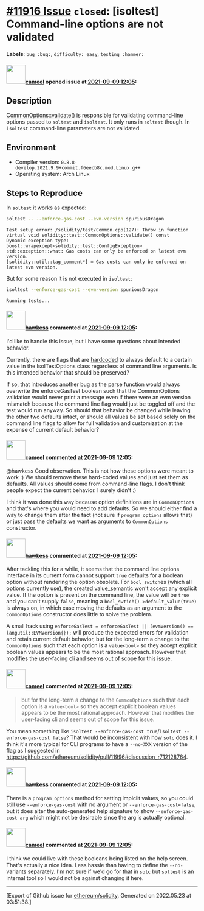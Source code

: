 # [\#11916 Issue](https://github.com/ethereum/solidity/issues/11916) `closed`: [isoltest] Command-line options are not validated
**Labels**: `bug :bug:`, `difficulty: easy`, `testing :hammer:`


#### <img src="https://avatars.githubusercontent.com/u/137030?v=4" width="50">[cameel](https://github.com/cameel) opened issue at [2021-09-09 12:05](https://github.com/ethereum/solidity/issues/11916):

## Description
[CommonOptions::validate()](https://github.com/ethereum/solidity/blob/v0.8.7/test/Common.cpp#L112-L137) is responsible for validating command-line options passed to `soltest` and `isoltest`. It only runs in `soltest` though. In `isoltest` command-line parameters are not validated.

## Environment
- Compiler version: `0.8.8-develop.2021.9.9+commit.f6eecb8c.mod.Linux.g++`
- Operating system: Arch Linux

## Steps to Reproduce

In `soltest` it works as expected:
```bash
soltest -- --enforce-gas-cost --evm-version spuriousDragon
```
```
Test setup error: /solidity/test/Common.cpp(127): Throw in function virtual void solidity::test::CommonOptions::validate() const
Dynamic exception type: boost::wrapexcept<solidity::test::ConfigException>
std::exception::what: Gas costs can only be enforced on latest evm version.
[solidity::util::tag_comment*] = Gas costs can only be enforced on latest evm version.
```
But for some reason it is not executed in `isoltest`:
```bash
isoltest --enforce-gas-cost --evm-version spuriousDragon
```
```
Running tests...
```

#### <img src="https://avatars.githubusercontent.com/u/50639790?v=4" width="50">[hawkess](https://github.com/hawkess) commented at [2021-09-09 12:05](https://github.com/ethereum/solidity/issues/11916#issuecomment-921814914):

I'd like to handle this issue, but I have some questions about intended behavior. 

Currently, there are flags that are [hardcoded](https://github.com/ethereum/solidity/blob/20ca5c13617b923e559044213c49445d365511d4/test/tools/IsolTestOptions.cpp#L79-L81) to always default to a certain value in the IsolTestOptions class regardless of command line arguments. Is this intended behavior that should be preserved? 

If so, that introduces another bug as the parse function would always overwrite the enforceGasTest boolean such that the CommonOptions validation would never print a message even if there were an evm version mismatch because the command line flag would just be toggled off and the test would run anyway. So should that behavior be changed while leaving the other two defaults intact, or should all values be set based solely on the command line flags to allow for full validation and customization at the expense of current default behavior?

#### <img src="https://avatars.githubusercontent.com/u/137030?v=4" width="50">[cameel](https://github.com/cameel) commented at [2021-09-09 12:05](https://github.com/ethereum/solidity/issues/11916#issuecomment-921882657):

@hawkess Good observation. This is not how these options were meant to work :) We should remove these hard-coded values and just set them as defaults. All values should come from command-line flags. I don't think people expect the current behavior. I surely didn't :)

I think it was done this way because option definitions are in `CommonOptions` and that's where you would need to add defaults. So we should either find a way to change them after the fact (not sure if `program_options` allows that) or just pass the defaults we want as arguments to `CommonOptions` constructor.

#### <img src="https://avatars.githubusercontent.com/u/50639790?v=4" width="50">[hawkess](https://github.com/hawkess) commented at [2021-09-09 12:05](https://github.com/ethereum/solidity/issues/11916#issuecomment-922031345):

After tackling this for a while, it seems that the command line options interface in its current form cannot support `true` defaults for a boolean option without rendering the option obsolete. For `bool_switch`es (which all options currently use), the created value_semantic won't accept any explicit value. If the option is present on the command line, the value will be `true` and you can't supply `false`, meaning a `bool_swtich()->default_value(true)` is always on, in which case moving the defaults as an argument to the `CommonOptions` constructor does little to solve the problem. 

A small hack using `enforceGasTest = enforceGasTest || (evmVersion() == langutil::EVMVersion{});` will produce the expected errors for validation and retain current default behavior, but for the long-term a change to the `CommonOptions` such that each option is a `value<bool>` so they accept explicit boolean values appears to be the most rational approach. However that modifies the user-facing cli and seems out of scope for this issue.

#### <img src="https://avatars.githubusercontent.com/u/137030?v=4" width="50">[cameel](https://github.com/cameel) commented at [2021-09-09 12:05](https://github.com/ethereum/solidity/issues/11916#issuecomment-922949018):

> but for the long-term a change to the `CommonOptions` such that each option is a `value<bool>` so they accept explicit boolean values appears to be the most rational approach. However that modifies the user-facing cli and seems out of scope for this issue.

You mean something like `isoltest --enforce-gas-cost true`/`isoltest --enforce-gas-cost false`? That would be inconsistent with how `solc` does it. I think it's more typical for CLI programs to have a `--no-XXX` version of the flag as I suggested in https://github.com/ethereum/solidity/pull/11996#discussion_r712128764.

#### <img src="https://avatars.githubusercontent.com/u/50639790?v=4" width="50">[hawkess](https://github.com/hawkess) commented at [2021-09-09 12:05](https://github.com/ethereum/solidity/issues/11916#issuecomment-922991391):

There is a `program_options` method for setting implciit values, so you could still use `--enforce-gas-cost` with no argument or `--enforce-gas-cost=false`, but it does alter the auto-generated help signature to show `--enforce-gas-cost arg` which might not be desirable since the arg is actually optional.

#### <img src="https://avatars.githubusercontent.com/u/137030?v=4" width="50">[cameel](https://github.com/cameel) commented at [2021-09-09 12:05](https://github.com/ethereum/solidity/issues/11916#issuecomment-923109772):

I think we could live with these booleans being listed on the help screen. That's actually a nice idea. Less hassle than having to define the `--no-` variants separately. I'm not sure if we'd go for that in `solc` but `soltest` is an internal tool so I would not be against changing it here.


-------------------------------------------------------------------------------



[Export of Github issue for [ethereum/solidity](https://github.com/ethereum/solidity). Generated on 2022.05.23 at 03:51:38.]
